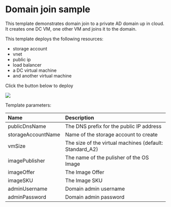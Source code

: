# Domain join sample

This template demonstrates domain join to a private AD domain up in cloud. 
It creates one DC VM, one other VM and joins it to the domain.

This template deploys the following resources:
<ul><li>storage account</li><li>vnet</li><li>public ip</li><li>load balancer</li><li>a DC virtual machine</li><li>and another virtual machine</li></ul>


Click the button below to deploy

<a href="https://portal.azure.com/#create/Microsoft.Template/uri/https%3A%2F%2Fraw.githubusercontent.com%2FAzure%2Fazure-quickstart-templates%2Fmaster%2F201-vm-domain-join%2Fazuredeploy.json" target="_blank">
    <img src="http://azuredeploy.net/deploybutton.png"/>
</a>

Template parameters:

| Name   | Description    |
|:--- |:---|
| publicDnsName | The DNS prefix for the public IP address |
| storageAccountName  | Name of the storage account to create    |
| vmSize| The size of the virtual machines (default: Standard_A2) |
| imagePublisher | The name of the pulisher of the OS Image |
| imageOffer | The Image Offer |
| imageSKU | The Image SKU || domainName | Domain name (e.g. 'contoso.com') |
| adminUsername | Domain admin username |
| adminPassword | Domain admin password |



